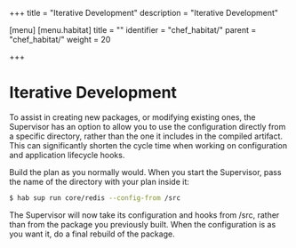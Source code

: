+++
title = "Iterative Development"
description = "Iterative Development"

[menu]
  [menu.habitat]
    title = ""
    identifier = "chef_habitat/"
    parent = "chef_habitat/"
    weight = 20
    
+++

# <a name="iterative-development" id="iterative-development" data-magellan-target="iterative-development">Iterative Development</a>

To assist in creating new packages, or modifying existing ones, the Supervisor
has an option to allow you to use the configuration directly from a specific
directory, rather than the one it includes in the compiled artifact. This can
significantly shorten the cycle time when working on configuration and application lifecycle hooks.

Build the plan as you normally would. When you start the Supervisor, pass the name of the directory with your plan inside it:

```bash
$ hab sup run core/redis --config-from /src
```

The Supervisor will now take its configuration and hooks from /src, rather than from the
package you previously built. When the configuration is as you want it,
do a final rebuild of the package.
